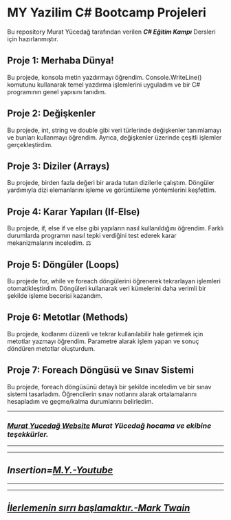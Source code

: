 # MY Yazilim C# Bootcamp Projeleri

Bu repository Murat Yücedağ tarafından verilen ***C# Eğitim Kampı*** Dersleri için hazırlanmıştır.

## Proje 1: Merhaba Dünya!
Bu projede, konsola metin yazdırmayı öğrendim. Console.WriteLine() komutunu kullanarak temel yazdırma işlemlerini uyguladım ve bir C# programının genel yapısını tanıdım. 

## Proje 2: Değişkenler
Bu projede, int, string ve double gibi veri türlerinde değişkenler tanımlamayı ve bunları kullanmayı öğrendim. Ayrıca, değişkenler üzerinde çeşitli işlemler gerçekleştirdim. 

## Proje 3: Diziler (Arrays)
Bu projede, birden fazla değeri bir arada tutan dizilerle çalıştım. Döngüler yardımıyla dizi elemanlarını işleme ve görüntüleme yöntemlerini keşfettim. 

## Proje 4: Karar Yapıları (If-Else)
Bu projede, if, else if ve else gibi yapıların nasıl kullanıldığını öğrendim. Farklı durumlarda programın nasıl tepki verdiğini test ederek karar mekanizmalarını inceledim. ⚖

## Proje 5: Döngüler (Loops)
Bu projede for, while ve foreach döngülerini öğrenerek tekrarlayan işlemleri otomatikleştirdim. Döngüleri kullanarak veri kümelerini daha verimli bir şekilde işleme becerisi kazandım. 

## Proje 6: Metotlar (Methods)
Bu projede, kodlarımı düzenli ve tekrar kullanılabilir hale getirmek için metotlar yazmayı öğrendim. Parametre alarak işlem yapan ve sonuç döndüren metotlar oluşturdum. 

## Proje 7: Foreach Döngüsü ve Sınav Sistemi
Bu projede, foreach döngüsünü detaylı bir şekilde inceledim ve bir sınav sistemi tasarladım. Öğrencilerin sınav notlarını alarak ortalamalarını hesapladım ve geçme/kalma durumlarını belirledim. 

---
### ***[Murat Yucedağ Website](https://muratyucedag.com/) Murat Yücedağ hocama ve ekibine teşekkürler.***
---
---
## ***Insertion=[**M.Y.-Youtube**](https://www.youtube.com/@MurattYucedag)***
---
---
## ***[İlerlemenin sırrı başlamaktır.-Mark Twain](https://en.wikipedia.org/wiki/Mark_Twain)*** ##
